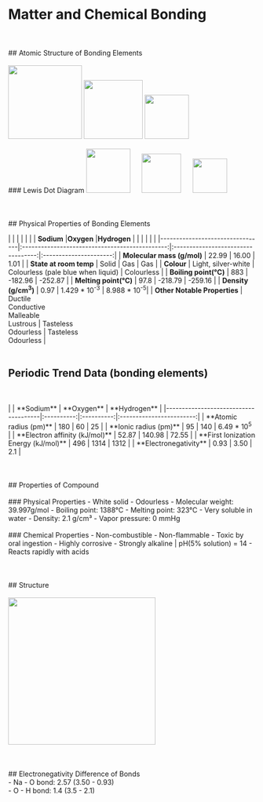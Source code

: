 # Matter and Chemical Bonding
<br>
<br>
## Atomic Structure of Bonding Elements
<br>
<br>
<img src="https://upload.wikimedia.org/wikipedia/commons/thumb/8/87/Electron_shell_011_Sodium_-_no_label.svg/240px-Electron_shell_011_Sodium_-_no_label.svg.png" width="150"/> <img src="https://useruploads.socratic.org/49kBkbYKRkeES4XK0hUF_1000px-Electron_shell_008_Oxygen_-_no_label.svg.png" width="120"/> <img src="https://textimgs.s3.amazonaws.com/BLchem/hell-001-hydrogen-no-label.svg" width="90"/> 
<br>
<br>
### Lewis Dot Diagram
<img src="https://upload.wikimedia.org/wikipedia/commons/thumb/4/4d/Lewis_dot_Na.svg/600px-Lewis_dot_Na.svg.png" width="90"/>&nbsp;&nbsp;&nbsp;&nbsp;&nbsp; <img src="https://useruploads.socratic.org/FP08LXCnTNK39AwhobDS_electron-dot-diagram-for-oxygen-excellent-design.png" width="80"/>&nbsp;&nbsp;&nbsp;&nbsp;&nbsp; <img src="https://www.differencebetween.com/wp-content/uploads/2019/12/Difference-Between-Lewis-Dot-Symbol-and-Lewis-Structure_1-e1575958868603.png" width="70"/> 
<br>
<br>
<br>
<br>
## Physical Properties of Bonding Elements

|                                 |                                                |                                    |                        |
|                                 | **Sodium**                                     |**Oxygen**                          |**Hydrogen**            |
|                                 |                                                |                                    |                        |
|---------------------------------|:----------------------------------------------:|:----------------------------------:|:----------------------:|
| **Molecular mass (g/mol)**      | 22.99                                          | 16.00                              | 1.01                   |
| **State at room temp**          | Solid                                          | Gas                                | Gas                    |
| **Colour**                      | Light, silver-white                            | Colourless (pale blue when liquid) | Colourless             |
| **Boiling point(°C)**           | 883                                            | -182.96                            | -252.87                |
| **Melting point(°C)**           | 97.8                                           | -218.79                            | -259.16                |
| **Density (g/cm<sup>3</sup>)**  | 0.97                                           | 1.429 * 10<sup>-3</sup>            | 8.988 * 10<sup>-5</sup>|
| **Other Notable Properties**    | Ductile<br>Conductive<br>Malleable<br>Lustrous | Tasteless<br>Odourless             | Tasteless<br>Odourless |
<br>
<br>
## Periodic Trend Data (bonding elements)
<br>
<br>
|                                      | **Sodium** | **Oxygen** |       **Hydrogen**       |
|--------------------------------------|:----------:|:----------:|:------------------------:|
|        **Atomic radius (pm)**        |   180      |   60       |          25              |
|         **Ionic radius (pm)**        |   95       |   140      | 6.49 * 10<sup>5</sup>    |
|    **Electron affinity (kJ/mol)**    |  52.87     | 140.98     |         72.55            |
| **First Ionization Energy (kJ/mol)** |   496      |  1314      |         1312             |
|         **Electronegativity**        |  0.93      |  3.50      |          2.1             |
<br>
<br>
<br>
<br>
## Properties of Compound
<br>
<br>
### Physical Properties
- White solid
- Odourless
- Molecular weight: 39.997g/mol
- Boiling point: 1388°C
- Melting point: 323°C
- Very soluble in water
- Density: 2.1 g/cm³
- Vapor pressure: 0 mmHg
<br>
<br>
### Chemical Properties
- Non-combustible
- Non-flammable
- Toxic by oral ingestion
- Highly corrosive
- Strongly alkaline | pH(5% solution) = 14
- Reacts rapidly with acids
<br>
<br>
<br>
<br>
## Structure
<br>
<br>
<img src="https://qph.fs.quoracdn.net/main-qimg-bbb68adfd373f178be86fbfb93f1e00c.webp" width="300"/>
<br>
<br>
<br>
<br>
## Electronegativity Difference of Bonds
<br>
- Na - O bond: 2.57 (3.50 - 0.93)
<br>
- O - H bond: 1.4 (3.5 - 2.1)
<br>

